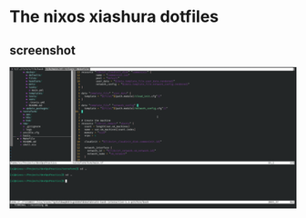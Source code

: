 # The nixos xiashura dotfiles
## screenshot

![](https://github.com/xiashura/dotfiles/blob/nixos/1.png)


